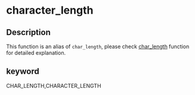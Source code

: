 # character_length

## Description

This function is an alias of `char_length`, please check [char_length](./char_length.md) function for detailed explanation.

## keyword

CHAR_LENGTH,CHARACTER_LENGTH
